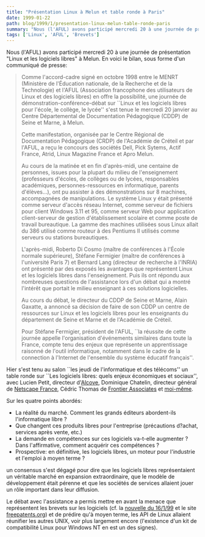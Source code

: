 ```yaml
---
title: "Présentation Linux à Melun et table ronde à Paris"
date: 1999-01-22
path: blog/1999/1/presentation-linux-melun-table-ronde-paris
summary: "Nous (l'AFUL) avons participé mercredi 20 à une journée de présentation \"Linux et les logiciels libres\" à Melun."
tags: ['Linux', 'AFUL', 'Brevets']
---
```


<P>
Nous (l'AFUL) avons participé mercredi 20 à une journée de présentation "Linux et les logiciels libres" à Melun. En voici le bilan, sous forme d'un communiqué
de presse:
</P>

<BLOCKQUOTE>
<P>Comme l'accord-cadre signé en octobre 1998 entre le MENRT (Ministère
de l'Éducation nationale, de la Recherche et de la Technologie)
et l'AFUL (Association francophone des utilisateurs de Linux
et des logiciels libres) en offre la possibilité, une journée de
démonstration-conférence-débat sur ``Linux et les logiciels libres pour
l'école, le collège, le lycée'' s'est tenue le mercredi 20 janvier au
Centre Départemental de Documentation Pédagogique (CDDP) de Seine et
Marne, à Melun.</P>

<P>Cette manifestation, organisée par le Centre Régional de Documentation
Pédagogique (CRDP) de l'Académie de Créteil et par l'AFUL, a reçu le
concours des sociétés Dell, Pick Sytems, Actif France, Atrid, Linux
Magazine France et Apro Melun.</P>

<P>Au cours de la matinée et en fin d'après-midi, une centaine
de personnes, issues pour la plupart du milieu de l'enseignement
(professeurs d'écoles, de collèges ou de lycées, responsables
académiques, personnes-ressources en informatique, parents d'élèves...),
ont pu assister à des démonstrations sur 8 machines, accompagnées de
manipulations. Le système Linux y était présenté comme serveur d'accès
réseau Internet, comme serveur de fichiers pour client Windows 3.11
et 95, comme serveur Web pour application client-serveur de gestion
d'établissement scolaire et comme poste de travail bureautique. La gamme
des machines utilisées sous Linux allait du 386 utilisé comme routeur
à des Pentiums II utilisés comme serveurs ou stations bureautiques.</P>

<P>L'après-midi, Roberto Di Cosmo (maître de conférences à l'École normale
supérieure), Stéfane Fermigier (maître de conférences à l'université
Paris 7) et Bernard Lang (directeur de recherche à l'INRIA) ont présenté
par des exposés les avantages que représentent Linux et les logiciels
libres dans l'enseignement. Puis ils ont répondu aux nombreuses questions
de l'assistance lors d'un débat qui a montré l'intérêt que portait le
milieu enseignant à ces solutions logicielles.</P>

<P>Au cours du débat, le directeur du CDDP de Seine et Marne, Alain Gaxatte,
a annoncé sa décision de faire de son CDDP un centre de ressources sur
Linux et les logiciels libres pour les enseignants du département de
Seine et Marne et de l'Académie de Créteil.</P>

<P>Pour Stéfane Fermigier, président de l'AFUL, ``la réussite de cette
journée appelle l'organisation d'événements similaires dans toute la
France, compte tenu des enjeux que représente un apprentissage raisonné
de l'outil informatique, notamment dans le cadre de la connection à
l'Internet de l'ensemble du système éducatif français''.
</P>

</BLOCKQUOTE>
<P>
Hier s'est tenu au salon ``les jeudi de l'informatique et des
télécoms'' un table ronde sur ``Les logiciels libres: quels
enjeux économiques et sociaux'', avec Lucien Petit, directeur d'<A HREF="http://www.alcove.fr/">Alcove</A>, Dominique Chatelin, directeur
général de <A HREF="http://www.netscape.com/">Netscape France</A>,
Cédric Thomas de <A HREF="http://www.frontierassociates.com/">Frontier
Associates</A> et <A HREF="http://fermigier.com/">moi-même</A>.
</P>

<P>
Sur les quatre points abordés:
</P>

<UL>

<LI>La réalité du marché. Comment les grands éditeurs abordent-ils
l'informatique libre ?
<LI>Que changent ces produits libres pour l'entreprise (précautions d?achat,
services après vente, etc.)
<LI>La demande en compétences sur ces logiciels va-t-elle augmenter ? Dans
l'affirmative, comment acquérir ces compétences ?
<LI>Prospective: en définitive, les logiciels libres, un moteur pour
l'industrie et l'emploi à moyen terme ?
</UL>

<P>
un consensus s'est dégagé pour dire que les logiciels libres représentaient
un véritable marché en expansion extraordinaire, que le modèle de développement
était pérenne et que les sociétés de services allaient jouer un rôle
important dans leur diffusion.
</P>

<P>
Le débat avec l'assistance a permis mettre en avant la menace
que représentent les brevets sur les logiciels (cf. la <A HREF="http://www.linux-center.org/news/#345">nouvelle du 16/1/99</A>
et le site <A HREF="http://www.freepatents.org/">freepatents.org</A>)
et de prédire qu'à moyen terme, les API de Linux allaient réunifier
les autres UNIX, voir plus largement encore (l'existence d'un kit de
compatibilité Linux pour Windows NT en est un des signes).
</P>


